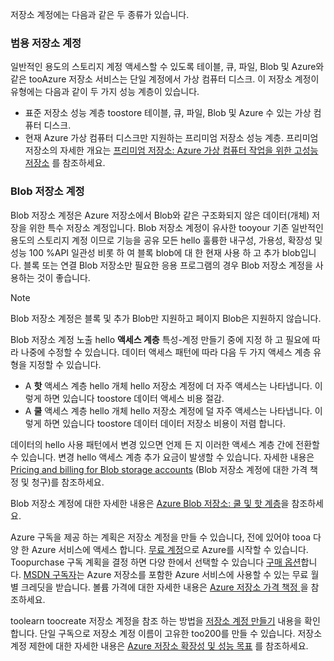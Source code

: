 저장소 계정에는 다음과 같은 두 종류가 있습니다.

### <a name="general-purpose-storage-accounts"></a>범용 저장소 계정
일반적인 용도의 스토리지 계정 액세스할 수 있도록 테이블, 큐, 파일, Blob 및 Azure와 같은 tooAzure 저장소 서비스는 단일 계정에서 가상 컴퓨터 디스크. 이 저장소 계정이 유형에는 다음과 같이 두 가지 성능 계층이 있습니다.

* 표준 저장소 성능 계층 toostore 테이블, 큐, 파일, Blob 및 Azure 수 있는 가상 컴퓨터 디스크.
* 현재 Azure 가상 컴퓨터 디스크만 지원하는 프리미엄 저장소 성능 계층. 프리미엄 저장소의 자세한 개요는 [프리미엄 저장소: Azure 가상 컴퓨터 작업을 위한 고성능 저장소](../articles/storage/common/storage-premium-storage.md) 를 참조하세요.

### <a name="blob-storage-accounts"></a>Blob 저장소 계정
Blob 저장소 계정은 Azure 저장소에서 Blob와 같은 구조화되지 않은 데이터(개체) 저장을 위한 특수 저장소 계정입니다. Blob 저장소 계정이 유사한 tooyour 기존 일반적인 용도의 스토리지 계정 이므로 기능을 공유 모든 hello 훌륭한 내구성, 가용성, 확장성 및 성능 100 %API 일관성 비롯 하 여 블록 blob에 대 한 현재 사용 하 고 추가 blob입니다. 블록 또는 연결 Blob 저장소만 필요한 응용 프로그램의 경우 Blob 저장소 계정을 사용하는 것이 좋습니다.

> [!NOTE]
> Blob 저장소 계정은 블록 및 추가 Blob만 지원하고 페이지 Blob은 지원하지 않습니다.
> 
> 

Blob 저장소 계정 노출 hello **액세스 계층** 특성-계정 만들기 중에 지정 하 고 필요에 따라 나중에 수정할 수 있습니다. 데이터 액세스 패턴에 따라 다음 두 가지 액세스 계층 유형을 지정할 수 있습니다.

* A **핫** 액세스 계층 hello 개체 hello 저장소 계정에 더 자주 액세스는 나타냅니다. 이렇게 하면 있습니다 toostore 데이터 액세스 비용 절감.
* A **쿨** 액세스 계층 hello 개체 hello 저장소 계정에 덜 자주 액세스는 나타냅니다. 이렇게 하면 있습니다 toostore 데이터 데이터 저장소 비용이 저렴 합니다.

데이터의 hello 사용 패턴에서 변경 있으면 언제 든 지 이러한 액세스 계층 간에 전환할 수 있습니다. 변경 hello 액세스 계층 추가 요금이 발생할 수 있습니다. 자세한 내용은 [Pricing and billing for Blob storage accounts](../articles/storage/blobs/storage-blob-storage-tiers.md#pricing-and-billing) (Blob 저장소 계정에 대한 가격 책정 및 청구)를 참조하세요.

Blob 저장소 계정에 대한 자세한 내용은 [Azure Blob 저장소: 쿨 및 핫 계층](../articles/storage/blobs/storage-blob-storage-tiers.md)을 참조하세요.

Azure 구독을 제공 하는 계획은 저장소 계정을 만들 수 있습니다, 전에 있어야 tooa 다양 한 Azure 서비스에 액세스 합니다. [무료 계정](https://azure.microsoft.com/pricing/free-trial/)으로 Azure를 시작할 수 있습니다. Toopurchase 구독 계획을 결정 하면 다양 한에서 선택할 수 있습니다 [구매 옵션](https://azure.microsoft.com/pricing/purchase-options/)합니다. [MSDN 구독자](https://azure.microsoft.com/pricing/member-offers/msdn-benefits-details/)는 Azure 저장소를 포함한 Azure 서비스에 사용할 수 있는 무료 월별 크레딧을 받습니다. 볼륨 가격에 대한 자세한 내용은 [Azure 저장소 가격 책정 ](https://azure.microsoft.com/pricing/details/storage/) 을 참조하세요.

toolearn toocreate 저장소 계정을 참조 하는 방법을 [저장소 계정 만들기](../articles/storage/common/storage-create-storage-account.md#create-a-storage-account) 내용을 확인 합니다. 단일 구독으로 저장소 계정 이름이 고유한 too200를 만들 수 있습니다. 저장소 계정 제한에 대한 자세한 내용은 [Azure 저장소 확장성 및 성능 목표](../articles/storage/common/storage-scalability-targets.md) 를 참조하세요.

